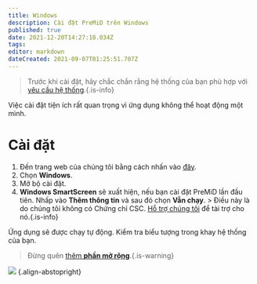 ```yaml
---
title: Windows
description: Cài đặt PreMiD trên Windows
published: true
date: 2021-12-20T14:27:18.034Z
tags:
editor: markdown
dateCreated: 2021-09-07T01:25:51.707Z
---
```


> Trước khi cài đặt, hãy chắc chắn rằng hệ thống của bạn phù hợp với [yêu cầu hệ thống](/install/requirements).{.is-info}

Việc cài đặt tiện ích rất quan trọng vì ứng dụng không thể hoạt động một mình.

# Cài đặt
1. Đến trang web của chúng tôi bằng cách nhấn vào [đây](https://premid.app/downloads).
2. Chọn **Windows**.
3. Mở bộ cài đặt.
4. **Windows SmartScreen** sẽ xuất hiện, nếu bạn cài đặt PreMiD lần đầu tiên. Nhấp vào **Thêm thông tin** và sau đó chọn **Vẫn chạy**. > Điều này là do chúng tôi không có Chứng chỉ CSC. [Hỗ trợ chúng tôi](https://www.patreon.com/Timeraa) để tài trợ cho nó.{.is-info}

Ứng dụng sẽ được chạy tự động. Kiểm tra biểu tượng trong khay hệ thống của bạn.

> Đừng quên [thêm **phần mở rộng**](/install).{.is-warning}

![](https://a.icons8.com/djxbtnYm/GBjHDS/svg.svg) {.align-abstopright}
